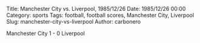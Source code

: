 Title: Manchester City vs. Liverpool, 1985/12/26
Date: 1985/12/26 00:00
Category: sports
Tags: football, football scores, Manchester City, Liverpool
Slug: manchester-city-vs-liverpool
Author: carbonero


Manchester City 1 - 0 Liverpool
